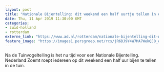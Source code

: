 ```yaml
---
layout: post
title: "Nationale Bijentelling: dit weekend een half uurtje tellen in de achtertuin"
date: Thu, 11 Apr 2019 11:30:00 GMT
categories: 
- zuid-holland 
- rotterdam 
externe_link: "https://www.ad.nl/rotterdam/nationale-bijentelling-dit-weekend-een-half-uurtje-tellen-in-de-achtertuin~ad3ac166/"
feature_image: "https://images1.persgroep.net/rcs/jR6DJ9Y4W7MA7WekQJ8_dZjbXto/diocontent/145295670/_fitwidth/400/?appId=21791a8992982cd8da851550a453bd7f&quality=0.7"
---
```


Na de Tuinvogeltelling is het nu tijd voor een Nationale Bijentelling. Nederland Zoemt roept iedereen op dit weekend een half uur bijen te tellen in de tuin.
